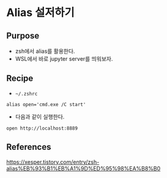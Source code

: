 # Alias 설저하기 

## Purpose 

- zsh에서 alias를 활용한다. 
- WSL에서 바로 jupyter server를 띄워보자. 

## Recipe 

- `~/.zshrc`

```shell
alias open='cmd.exe /C start'
```

- 다음과 같이 실행한다. 

```shell
open http://localhost:8889
```

## References
https://xesper.tistory.com/entry/zsh-alias%EB%93%B1%EB%A1%9D%ED%95%98%EA%B8%B0


